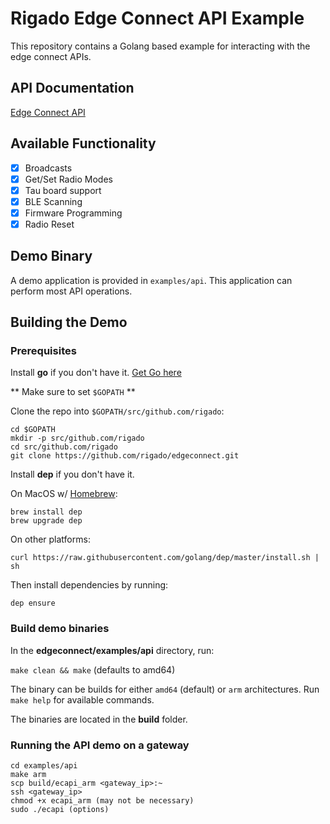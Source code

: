# Rigado Edge Connect API Example

This repository contains a Golang based example for interacting with the edge connect APIs.

## API Documentation

[Edge Connect API](https://docs.rigado.com/projects/edge-connect-api/en/latest/)

## Available Functionality

- [X] Broadcasts 
- [X] Get/Set Radio Modes
- [X] Tau board support
- [X] BLE Scanning
- [X] Firmware Programming
- [X] Radio Reset

## Demo Binary

A demo application is provided in `examples/api`. This application can perform most API operations.

## Building the Demo

### Prerequisites

Install **go** if you don't have it. [Get Go here](https://golang.org/dl/)

** Make sure to set `$GOPATH` **

Clone the repo into `$GOPATH/src/github.com/rigado`:

```
cd $GOPATH
mkdir -p src/github.com/rigado
cd src/github.com/rigado
git clone https://github.com/rigado/edgeconnect.git
```

Install **dep** if you don't have it. 

On MacOS w/ [Homebrew](https://brew.sh/):
```
brew install dep
brew upgrade dep
```

On other platforms:
```
curl https://raw.githubusercontent.com/golang/dep/master/install.sh | sh
```

Then install dependencies by running:

`dep ensure`

### Build demo binaries

In the **edgeconnect/examples/api** directory, run:

`make clean && make` (defaults to amd64)

The binary can be builds for either `amd64` (default) or `arm` architectures. Run `make help` for available commands.

The binaries are located in the **build** folder.

### Running the API demo on a gateway

```
cd examples/api
make arm
scp build/ecapi_arm <gateway_ip>:~
ssh <gateway_ip>
chmod +x ecapi_arm (may not be necessary)
sudo ./ecapi (options)
```
